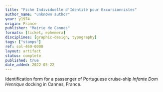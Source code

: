 ```yaml
---
title: "Fiche Individuelle d'Identité pour Excursionnistes"
author_name: "unknown author"
year: y1974
origin: France
publisher: "Mairie de Cannes"
formats: [ticket, ephemera]
disciplines: [graphic-design, typography]
tags: ["stamps"]
ref: sol-460-0000
layout: artifact
status: complete
published: true
date_added: 2022-05-22
---
```


Identification form for a passenger of Portuguese cruise-ship <cite>Infante Dom Henrique</cite> docking in Cannes, France.
